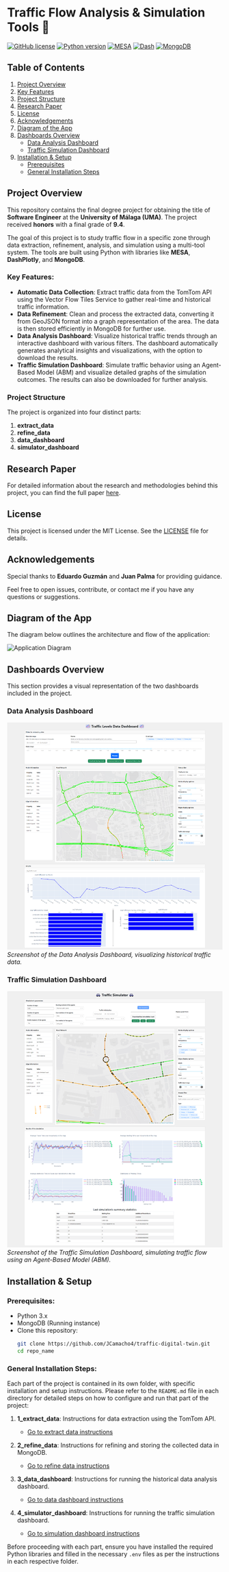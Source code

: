 # Traffic Flow Analysis & Simulation Tools 🚦

[![GitHub license](https://img.shields.io/github/license/JCamacho4/traffic-digital-twin)](LICENSE)
[![Python version](https://img.shields.io/badge/python-3.x-blue.svg)](https://www.python.org/)
[![MESA](https://img.shields.io/badge/MESA-ABM_Framework-green.svg)](https://mesa.readthedocs.io/en/stable/)
[![Dash](https://img.shields.io/badge/Dash-Plotly-yellow.svg)](https://dash.plotly.com/)
[![MongoDB](https://img.shields.io/badge/MongoDB-NoSQL-orange.svg)](https://www.mongodb.com/)

## Table of Contents
1. [Project Overview](#project-overview)
2. [Key Features](#key-features)
3. [Project Structure](#project-structure)
4. [Research Paper](#research-paper)
5. [License](#license)
6. [Acknowledgements](#acknowledgements)
7. [Diagram of the App](#diagram-of-the-app)
8. [Dashboards Overview](#dashboards-overview)
   - [Data Analysis Dashboard](#data-analysis-dashboard)
   - [Traffic Simulation Dashboard](#traffic-simulation-dashboard)
9. [Installation & Setup](#installation--setup)
   - [Prerequisites](#prerequisites)
   - [General Installation Steps](#general-installation-steps)


## Project Overview
This repository contains the final degree project for obtaining the title of **Software Engineer** at the **University of Málaga (UMA)**. The project received **honors** with a final grade of **9.4**. 

The goal of this project is to study traffic flow in a specific zone through data extraction, refinement, analysis, and simulation using a multi-tool system. The tools are built using Python with libraries like **MESA**, **DashPlotly**, and **MongoDB**.

### Key Features:
- **Automatic Data Collection**: Extract traffic data from the TomTom API using the Vector Flow Tiles Service to gather real-time and historical traffic information.
- **Data Refinement**: Clean and process the extracted data, converting it from GeoJSON format into a graph representation of the area. The data is then stored efficiently in MongoDB for further use.
- **Data Analysis Dashboard**: Visualize historical traffic trends through an interactive dashboard with various filters. The dashboard automatically generates analytical insights and visualizations, with the option to download the results.
- **Traffic Simulation Dashboard**: Simulate traffic behavior using an Agent-Based Model (ABM) and visualize detailed graphs of the simulation outcomes. The results can also be downloaded for further analysis.

### Project Structure
The project is organized into four distinct parts:

1. **extract_data**
2. **refine_data**
3. **data_dashboard**
4. **simulator_dashboard**

## Research Paper
For detailed information about the research and methodologies behind this project, you can find the full paper [here](./paper.pdf).

## License
This project is licensed under the MIT License. See the [LICENSE](./LICENSE) file for details.

## Acknowledgements
Special thanks to **Eduardo Guzmán** and **Juan Palma** for providing guidance.

Feel free to open issues, contribute, or contact me if you have any questions or suggestions.

## Diagram of the App
The diagram below outlines the architecture and flow of the application:

![Application Diagram](./project_abstract_horizontal.drawio.png)

## Dashboards Overview

This section provides a visual representation of the two dashboards included in the project.

### Data Analysis Dashboard
![Data Analysis Dashboard](./3_data_dashboard/screenshot.png)  
*Screenshot of the Data Analysis Dashboard, visualizing historical traffic data.*

### Traffic Simulation Dashboard
![Traffic Simulation Dashboard](./4_simulator_dashboard/screenshot.png)  
*Screenshot of the Traffic Simulation Dashboard, simulating traffic flow using an Agent-Based Model (ABM).*


## Installation & Setup

### Prerequisites:
- Python 3.x
- MongoDB (Running instance)
- Clone this repository:
    ```bash
    git clone https://github.com/JCamacho4/traffic-digital-twin.git
    cd repo_name
    ```

### General Installation Steps:
Each part of the project is contained in its own folder, with specific installation and setup instructions. Please refer to the `README.md` file in each directory for detailed steps on how to configure and run that part of the project:

1. **1_extract_data**: Instructions for data extraction using the TomTom API.
   - [Go to extract data instructions](./1_extract_data/README.md)
   
2. **2_refine_data**: Instructions for refining and storing the collected data in MongoDB.
   - [Go to refine data instructions](./2_refine_data/README.md)
   
3. **3_data_dashboard**: Instructions for running the historical data analysis dashboard.
   - [Go to data dashboard instructions](./3_data_dashboard/README.md)
   
4. **4_simulator_dashboard**: Instructions for running the traffic simulation dashboard.
   - [Go to simulation dashboard instructions](./4_simulator_dashboard/README.md)

Before proceeding with each part, ensure you have installed the required Python libraries and filled in the necessary `.env` files as per the instructions in each respective folder.
